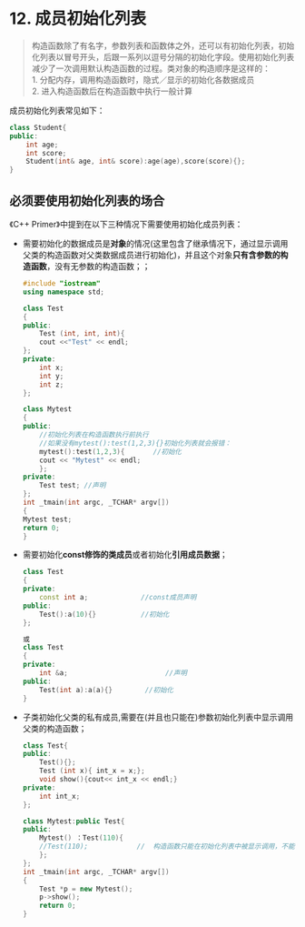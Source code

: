 # 12. 成员初始化列表
>构造函数除了有名字，参数列表和函数体之外，还可以有初始化列表，初始化列表以冒号开头，后跟一系列以逗号分隔的初始化字段。使用初始化列表减少了一次调用默认构造函数的过程。类对象的构造顺序是这样的：  
    1. 分配内存，调用构造函数时，隐式／显示的初始化各数据成员  
    2. 进入构造函数后在构造函数中执行一般计算  

成员初始化列表常见如下：
```c++
class Student{
public:
    int age;
    int score;
    Student(int& age, int& score):age(age),score(score){};
}
```
## 必须要使用初始化列表的场合
《C++ Primer》中提到在以下三种情况下需要使用初始化成员列表：

- 需要初始化的数据成员是**对象**的情况(这里包含了继承情况下，通过显示调用父类的构造函数对父类数据成员进行初始化)，并且这个对象**只有含参数的构造函数**，没有无参数的构造函数；；  
    ```c++
    #include "iostream"
    using namespace std;

    class Test
    {
    public:
        Test (int, int, int){
        cout <<"Test" << endl;
    };
    private:
        int x;
        int y;
        int z;
    };

    class Mytest
    {
    public:
        //初始化列表在构造函数执行前执行
        //如果没有mytest():test(1,2,3){}初始化列表就会报错：
        mytest():test(1,2,3){       //初始化
        cout << "Mytest" << endl;
        };
    private:
        Test test; //声明
    };
    int _tmain(int argc, _TCHAR* argv[])
    {
    Mytest test;
    return 0;
    }
    ```
- 需要初始化**const修饰的类成员**或者初始化**引用成员数据**；
    ```c++
    class Test
    {
    private:
        const int a;             //const成员声明
    public:
        Test():a(10){}           //初始化
    };

    或
    class Test
    {
    private:
        int &a;                        //声明
    public:
        Test(int a):a(a){}        //初始化
    }
    ```
- 子类初始化父类的私有成员,需要在(并且也只能在)参数初始化列表中显示调用父类的构造函数；
    ```c++
    class Test{
    public:
        Test(){};
        Test (int x){ int_x = x;};
        void show(){cout<< int_x << endl;}
    private:
        int int_x;
    };

    class Mytest:public Test{
    public:
        Mytest() ：Test(110){
        //Test(110);            //  构造函数只能在初始化列表中被显示调用，不能在构造函数内部被显示调用
        };
    };
    int _tmain(int argc, _TCHAR* argv[])
    {
        Test *p = new Mytest();
        p->show();
        return 0;
    }
    ```
